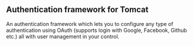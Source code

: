 ## Authentication framework for Tomcat
An authentication framework which lets you to configure any type of authentication using OAuth (supports login with Google, Facebook, Github etc.) all with user management in your control.